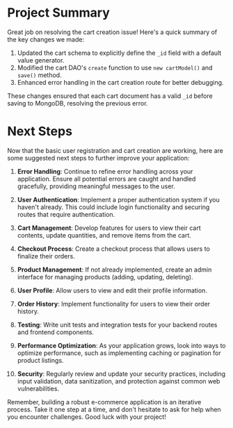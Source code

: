 # Project Summary

Great job on resolving the cart creation issue! Here's a quick summary of the key changes we made:

1. Updated the cart schema to explicitly define the `_id` field with a default value generator.
2. Modified the cart DAO's `create` function to use `new cartModel()` and `save()` method.
3. Enhanced error handling in the cart creation route for better debugging.

These changes ensured that each cart document has a valid `_id` before saving to MongoDB, resolving the previous error.

# Next Steps

Now that the basic user registration and cart creation are working, here are some suggested next steps to further improve your application:

1. **Error Handling**: Continue to refine error handling across your application. Ensure all potential errors are caught and handled gracefully, providing meaningful messages to the user.

2. **User Authentication**: Implement a proper authentication system if you haven't already. This could include login functionality and securing routes that require authentication.

3. **Cart Management**: Develop features for users to view their cart contents, update quantities, and remove items from the cart.

4. **Checkout Process**: Create a checkout process that allows users to finalize their orders.

5. **Product Management**: If not already implemented, create an admin interface for managing products (adding, updating, deleting).

6. **User Profile**: Allow users to view and edit their profile information.

7. **Order History**: Implement functionality for users to view their order history.

8. **Testing**: Write unit tests and integration tests for your backend routes and frontend components.

9. **Performance Optimization**: As your application grows, look into ways to optimize performance, such as implementing caching or pagination for product listings.

10. **Security**: Regularly review and update your security practices, including input validation, data sanitization, and protection against common web vulnerabilities.

Remember, building a robust e-commerce application is an iterative process. Take it one step at a time, and don't hesitate to ask for help when you encounter challenges. Good luck with your project!